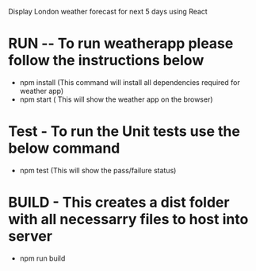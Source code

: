 Display London weather forecast for next 5 days using React

# RUN -- To run weatherapp please follow the instructions below

- npm install (This command will install all dependencies required for weather app)
- npm start ( This will show the weather app on the browser)

# Test - To run the Unit tests use the below command

- npm test (This will show the pass/failure status)

# BUILD - This creates a dist folder with all necessarry files to host into server

- npm run build
